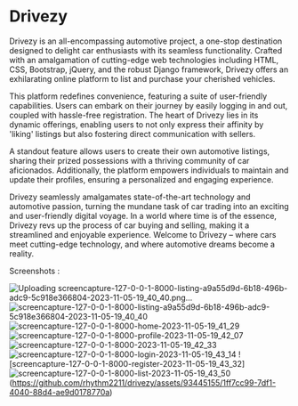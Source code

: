 # Drivezy

Drivezy is an all-encompassing automotive project, a one-stop destination designed to delight car enthusiasts with its seamless functionality. Crafted with an amalgamation of cutting-edge web technologies including HTML, CSS, Bootstrap, jQuery, and the robust Django framework, Drivezy offers an exhilarating online platform to list and purchase your cherished vehicles.

This platform redefines convenience, featuring a suite of user-friendly capabilities. Users can embark on their journey by easily logging in and out, coupled with hassle-free registration. The heart of Drivezy lies in its dynamic offerings, enabling users to not only express their affinity by 'liking' listings but also fostering direct communication with sellers.

A standout feature allows users to create their own automotive listings, sharing their prized possessions with a thriving community of car aficionados. Additionally, the platform empowers individuals to maintain and update their profiles, ensuring a personalized and engaging experience.

Drivezy seamlessly amalgamates state-of-the-art technology and automotive passion, turning the mundane task of car trading into an exciting and user-friendly digital voyage. In a world where time is of the essence, Drivezy revs up the process of car buying and selling, making it a streamlined and enjoyable experience. Welcome to Drivezy – where cars meet cutting-edge technology, and where automotive dreams become a reality.

Screenshots :

![Uploading screencapture-127-0-0-1-8000-listing-a9a55d9d-6b18-496b-adc9-5c918e366804-2023-11-05-19_40_40.png…]()
![screencapture-127-0-0-1-8000-listing-a9a55d9d-6b18-496b-adc9-5c918e366804-2023-11-05-19_40_40](https://github.com/rhythm2211/drivezy/assets/93445155/2407ad28-fa90-4ba5-8ef6-aef3c097476c)
![screencapture-127-0-0-1-8000-home-2023-11-05-19_41_29](https://github.com/rhythm2211/drivezy/assets/93445155/80e440fc-6eac-4e2a-a04b-f715d51e7574)
![screencapture-127-0-0-1-8000-profile-2023-11-05-19_42_07](https://github.com/rhythm2211/drivezy/assets/93445155/1815b891-08f5-4149-a497-11aa04a7c041)
![screencapture-127-0-0-1-8000-2023-11-05-19_42_33](https://github.com/rhythm2211/drivezy/assets/93445155/9dc6ade4-a0a4-40c4-9ec8-f528243a2ed2)
![screencapture-127-0-0-1-8000-login-2023-11-05-19_43_14](https://github.com/rhythm2211/drivezy/assets/93445155/edd0b99c-4c89-463f-ab90-cbaa50ca1e7a)
![screencapture-127-0-0-1-8000-register-2023-11-05-19_43_32]![screencapture-127-0-0-1-8000-list-2023-11-05-19_43_50](https://github.com/rhythm2211/drivezy/assets/93445155/999cfbfb-e592-45c5-9e1c-b55af01b23c9)
(https://github.com/rhythm2211/drivezy/assets/93445155/1ff7cc99-7df1-4040-88d4-ae9d0178770a)

